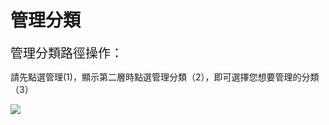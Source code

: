 # 管理分類
<div style="font-size:20px">管理分類路徑操作：</div>

請先點選管理(1)，顯示第二層時點選管理分類（2），即可選擇您想要管理的分類（3）

![](/_image/taxonomy/Ms9XRlX.png)
